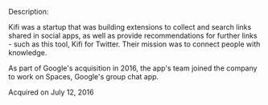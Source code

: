 Description:

Kifi was a startup that was building extensions to collect and search links shared in social apps, as well as provide recommendations for further links - such as this tool, Kifi for Twitter.
Their mission was to connect people with knowledge.

As part of Google's acquisition in 2016, the app's team joined the company to work on Spaces, Google's group chat app.

Acquired on July 12, 2016